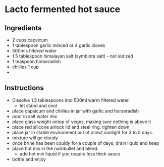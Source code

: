 # Lacto fermented hot sauce
## Ingredients

- 2 cups capsicum
- 1 tablespoon garlic minced or 4 garlic cloves
- 500mls filtered water
- 1.5 tablespoon himalayan salt (symbiota salt) - not iodized
- 1 teaspoon horseradish
- chillies 1 cup
- 

## Instructions

- Dissolve 1.5 tablespoons into 500ml warm filtered water.
  - let stand and cool
- place capsicum and chiilies in jar with garlic and horseradish
- pour in salt water mix
- place glass weight ontop of veges, making sure nothing is above it
- place red silicone airlock lid and steel ring. tighten down
- place jar in stable environment out of direct sunlight for 3 to 5 days.
- mixture will go cloudy
- once brine has been couldy for a couple of days, drain liquid and keep
- place hot mix in the nutribullet and blend.
  - add hot mix liquid if you require less thick sauce
- bottle and enjoy